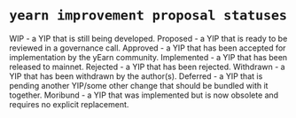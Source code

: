 # `yearn improvement proposal statuses`

WIP - a YIP that is still being developed.
Proposed - a YIP that is ready to be reviewed in a governance call.
Approved - a YIP that has been accepted for implementation by the yEarn community.
Implemented - a YIP that has been released to mainnet.
Rejected - a YIP that has been rejected.
Withdrawn - a YIP that has been withdrawn by the author(s).
Deferred - a YIP that is pending another YIP/some other change that should be bundled with it together.
Moribund - a YIP that was implemented but is now obsolete and requires no explicit replacement.
